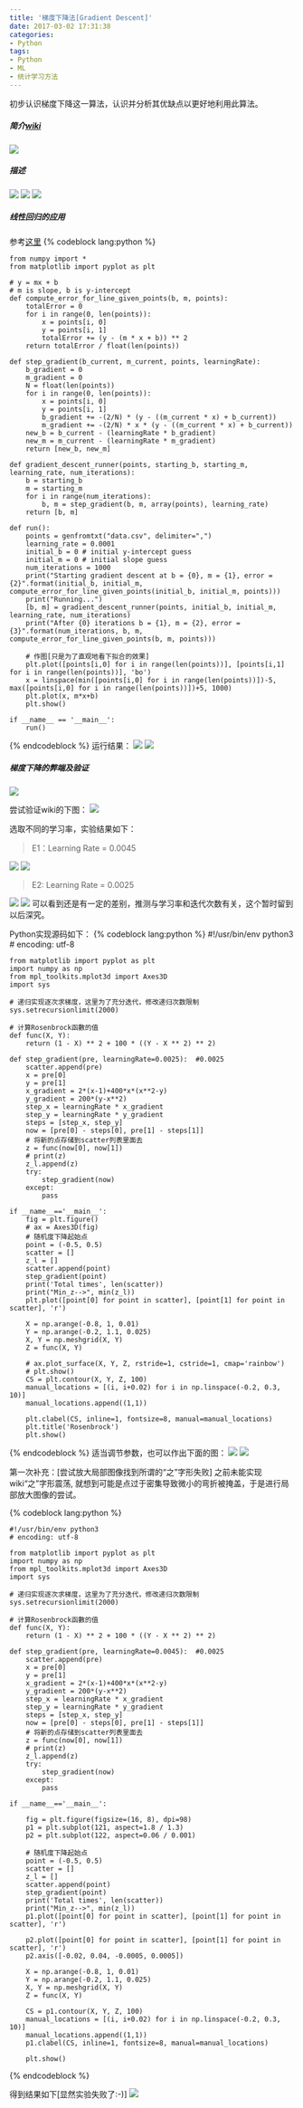 ```yaml
---
title: '梯度下降法[Gradient Descent]'
date: 2017-03-02 17:31:38
categories:
- Python
tags:
- Python
- ML
- 统计学习方法
---
```

初步认识梯度下降这一算法，认识并分析其优缺点以更好地利用此算法。

##### 简介[wiki](https://zh.wikipedia.org/wiki/%E6%A2%AF%E5%BA%A6%E4%B8%8B%E9%99%8D%E6%B3%95)

![](http://dataimage-1252464519.costj.myqcloud.com/images/ML/gradient/1.png)
##### 描述
![](http://dataimage-1252464519.costj.myqcloud.com/images/ML/gradient/2.png)
![](http://dataimage-1252464519.costj.myqcloud.com/images/ML/gradient/3.png)
![](http://dataimage-1252464519.costj.myqcloud.com/images/ML/gradient/4.png)

##### 线性回归的应用
参考[这里](https://github.com/mattnedrich/GradientDescentExample)
{% codeblock lang:python %}

    from numpy import *
    from matplotlib import pyplot as plt

    # y = mx + b
    # m is slope, b is y-intercept
    def compute_error_for_line_given_points(b, m, points):
        totalError = 0
        for i in range(0, len(points)):
            x = points[i, 0]
            y = points[i, 1]
            totalError += (y - (m * x + b)) ** 2
        return totalError / float(len(points))

    def step_gradient(b_current, m_current, points, learningRate):
        b_gradient = 0
        m_gradient = 0
        N = float(len(points))
        for i in range(0, len(points)):
            x = points[i, 0]
            y = points[i, 1]
            b_gradient += -(2/N) * (y - ((m_current * x) + b_current))
            m_gradient += -(2/N) * x * (y - ((m_current * x) + b_current))
        new_b = b_current - (learningRate * b_gradient)
        new_m = m_current - (learningRate * m_gradient)
        return [new_b, new_m]

    def gradient_descent_runner(points, starting_b, starting_m, learning_rate, num_iterations):
        b = starting_b
        m = starting_m
        for i in range(num_iterations):
            b, m = step_gradient(b, m, array(points), learning_rate)
        return [b, m]

    def run():
        points = genfromtxt("data.csv", delimiter=",")
        learning_rate = 0.0001
        initial_b = 0 # initial y-intercept guess
        initial_m = 0 # initial slope guess
        num_iterations = 1000
        print("Starting gradient descent at b = {0}, m = {1}, error = {2}".format(initial_b, initial_m, compute_error_for_line_given_points(initial_b, initial_m, points)))
        print("Running...")
        [b, m] = gradient_descent_runner(points, initial_b, initial_m, learning_rate, num_iterations)
        print("After {0} iterations b = {1}, m = {2}, error = {3}".format(num_iterations, b, m, compute_error_for_line_given_points(b, m, points)))

        # 作图[只是为了直观地看下拟合的效果]
        plt.plot([points[i,0] for i in range(len(points))], [points[i,1] for i in range(len(points))], 'bo')
        x = linspace(min([points[i,0] for i in range(len(points))])-5, max([points[i,0] for i in range(len(points))])+5, 1000)
        plt.plot(x, m*x+b)
        plt.show()

    if __name__ == '__main__':
        run()

{% endcodeblock %}
运行结果：
![](http://dataimage-1252464519.costj.myqcloud.com/images/ML/gradient/5.png)
![](http://dataimage-1252464519.costj.myqcloud.com/images/ML/gradient/6.png)


##### 梯度下降的弊端及验证
![](http://dataimage-1252464519.costj.myqcloud.com/images/ML/gradient/7.png)

尝试验证wiki的下图：
![](http://dataimage-1252464519.costj.myqcloud.com/images/ML/gradient/8.gif)

选取不同的学习率，实验结果如下：

>E1：Learning Rate = 0.0045


![](http://dataimage-1252464519.costj.myqcloud.com/images/ML/gradient/9.png)
![](http://dataimage-1252464519.costj.myqcloud.com/images/ML/gradient/10.png)



>E2: Learning Rate = 0.0025

![](http://dataimage-1252464519.costj.myqcloud.com/images/ML/gradient/11.png)
![](http://dataimage-1252464519.costj.myqcloud.com/images/ML/gradient/12.png)
可以看到还是有一定的差别，推测与学习率和迭代次数有关，这个暂时留到以后深究。

Python实现源码如下：
{% codeblock lang:python %}
    #!/usr/bin/env python3
    # encoding: utf-8

    from matplotlib import pyplot as plt
    import numpy as np
    from mpl_toolkits.mplot3d import Axes3D
    import sys

    # 递归实现逐次求梯度，这里为了充分迭代，修改递归次数限制
    sys.setrecursionlimit(2000)

    # 计算Rosenbrock函數的值
    def func(X, Y):
        return (1 - X) ** 2 + 100 * ((Y - X ** 2) ** 2)

    def step_gradient(pre, learningRate=0.0025):  #0.0025
        scatter.append(pre)
        x = pre[0]
        y = pre[1]
        x_gradient = 2*(x-1)+400*x*(x**2-y)
        y_gradient = 200*(y-x**2)
        step_x = learningRate * x_gradient
        step_y = learningRate * y_gradient
        steps = [step_x, step_y]
        now = [pre[0] - steps[0], pre[1] - steps[1]]
        # 将新的点存储到scatter列表里面去
        z = func(now[0], now[1])
        # print(z)
        z_l.append(z)
        try:
            step_gradient(now)
        except:
            pass

    if __name__=='__main__':
        fig = plt.figure()
        # ax = Axes3D(fig)
        # 随机度下降起始点
        point = (-0.5, 0.5)
        scatter = []
        z_l = []
        scatter.append(point)
        step_gradient(point)
        print('Total times', len(scatter))
        print("Min_z-->", min(z_l))
        plt.plot([point[0] for point in scatter], [point[1] for point in scatter], 'r')

        X = np.arange(-0.8, 1, 0.01)
        Y = np.arange(-0.2, 1.1, 0.025)
        X, Y = np.meshgrid(X, Y)
        Z = func(X, Y)

        # ax.plot_surface(X, Y, Z, rstride=1, cstride=1, cmap='rainbow')
        # plt.show()
        CS = plt.contour(X, Y, Z, 100)
        manual_locations = [(i, i+0.02) for i in np.linspace(-0.2, 0.3, 10)]
        manual_locations.append((1,1))

        plt.clabel(CS, inline=1, fontsize=8, manual=manual_locations)
        plt.title('Rosenbrock')
        plt.show()


{% endcodeblock %}
适当调节参数，也可以作出下面的图：
![](http://dataimage-1252464519.costj.myqcloud.com/images/ML/gradient/13.png)
![](http://dataimage-1252464519.costj.myqcloud.com/images/ML/gradient/14.png)



第一次补充：[尝试放大局部图像找到所谓的“之”字形失败]
之前未能实现wiki“之”字形震荡, 就想到可能是点过于密集导致微小的弯折被掩盖，于是进行局部放大图像的尝试。

{% codeblock lang:python %}

    #!/usr/bin/env python3
    # encoding: utf-8

    from matplotlib import pyplot as plt
    import numpy as np
    from mpl_toolkits.mplot3d import Axes3D
    import sys

    # 递归实现逐次求梯度，这里为了充分迭代，修改递归次数限制
    sys.setrecursionlimit(2000)

    # 计算Rosenbrock函數的值
    def func(X, Y):
        return (1 - X) ** 2 + 100 * ((Y - X ** 2) ** 2)

    def step_gradient(pre, learningRate=0.0045):  #0.0025
        scatter.append(pre)
        x = pre[0]
        y = pre[1]
        x_gradient = 2*(x-1)+400*x*(x**2-y)
        y_gradient = 200*(y-x**2)
        step_x = learningRate * x_gradient
        step_y = learningRate * y_gradient
        steps = [step_x, step_y]
        now = [pre[0] - steps[0], pre[1] - steps[1]]
        # 将新的点存储到scatter列表里面去
        z = func(now[0], now[1])
        # print(z)
        z_l.append(z)
        try:
            step_gradient(now)
        except:
            pass

    if __name__=='__main__':

        fig = plt.figure(figsize=(16, 8), dpi=98)
        p1 = plt.subplot(121, aspect=1.8 / 1.3)
        p2 = plt.subplot(122, aspect=0.06 / 0.001)

        # 随机度下降起始点
        point = (-0.5, 0.5)
        scatter = []
        z_l = []
        scatter.append(point)
        step_gradient(point)
        print('Total times', len(scatter))
        print("Min_z-->", min(z_l))
        p1.plot([point[0] for point in scatter], [point[1] for point in scatter], 'r')

        p2.plot([point[0] for point in scatter], [point[1] for point in scatter], 'r')
        p2.axis([-0.02, 0.04, -0.0005, 0.0005])

        X = np.arange(-0.8, 1, 0.01)
        Y = np.arange(-0.2, 1.1, 0.025)
        X, Y = np.meshgrid(X, Y)
        Z = func(X, Y)

        CS = p1.contour(X, Y, Z, 100)
        manual_locations = [(i, i+0.02) for i in np.linspace(-0.2, 0.3, 10)]
        manual_locations.append((1,1))
        p1.clabel(CS, inline=1, fontsize=8, manual=manual_locations)

        plt.show()

{% endcodeblock %}


得到结果如下[显然实验失败了:-)]
![](http://dataimage-1252464519.costj.myqcloud.com/images/ML/gradient/15.png)




